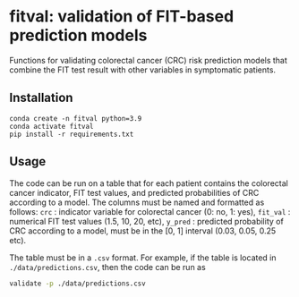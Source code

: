 # fitval: validation of FIT-based prediction models

Functions for validating colorectal cancer (CRC) risk prediction models that combine the FIT test result with other variables in symptomatic patients. 


## Installation 

```
conda create -n fitval python=3.9
conda activate fitval
pip install -r requirements.txt
```

## Usage

The code can be run on a table that for each patient contains the colorectal cancer indicator, FIT test values, and predicted probabilities of CRC according to a model. The columns must be named and formatted as follows:
`crc` : indicator variable for colorectal cancer (0: no, 1: yes), 
`fit_val` : numerical FIT test values (1.5, 10, 20, etc), 
`y_pred` : predicted probability of CRC according to a model, must be in the [0, 1] interval (0.03, 0.05, 0.25 etc).

The table must be in a `.csv` format. For example, if the table is located in `./data/predictions.csv`, then the code can be run as
```sh
validate -p ./data/predictions.csv
```
